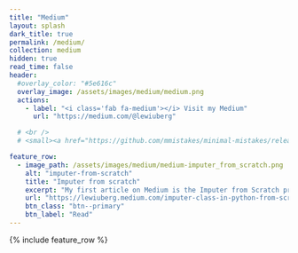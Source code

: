 ```yaml
---
title: "Medium"
layout: splash
dark_title: true
permalink: /medium/
collection: medium
hidden: true
read_time: false
header:
  #overlay_color: "#5e616c"
  overlay_image: /assets/images/medium/medium.png
  actions:
    - label: "<i class='fab fa-medium'></i> Visit my Medium"
      url: "https://medium.com/@lewiuberg"

  # <br />
  # <small><a href="https://github.com/mmistakes/minimal-mistakes/releases/tag/4.21.0">Latest release v4.21.0</a></small>

feature_row:
  - image_path: /assets/images/medium/medium-imputer_from_scratch.png
    alt: "imputer-from-scratch"
    title: "Imputer from scratch"
    excerpt: "My first article on Medium is the Imputer from Scratch project was my selection for demonstrating my understanding of object-oriented programming in my OOP course."
    url: "https://lewiuberg.medium.com/imputer-class-in-python-from-scratch-1ef73bbcf0cd"
    btn_class: "btn--primary"
    btn_label: "Read"
---
```

{% include feature_row %}
